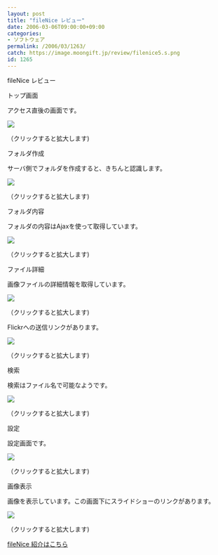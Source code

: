 ```yaml
---
layout: post
title: "fileNice レビュー"
date: 2006-03-06T09:00:00+09:00
categories:
- ソフトウェア
permalink: /2006/03/1263/
catch: https://image.moongift.jp/review/filenice5.s.png
id: 1265
---
```

fileNice レビュー  
<!--more-->

トップ画面

  

アクセス直後の画面です。

  

[![](https://image.moongift.jp/review/filenice1.s.png)](https://image.moongift.jp/review/filenice1.png)  
  
（クリックすると拡大します)

  

フォルダ作成

  

サーバ側でフォルダを作成すると、きちんと認識します。

  

[![](https://image.moongift.jp/review/filenice2.s.png)](https://image.moongift.jp/review/filenice2.png)  
  
（クリックすると拡大します)

  

フォルダ内容

  

フォルダの内容はAjaxを使って取得しています。

  

[![](https://image.moongift.jp/review/filenice3.s.png)](https://image.moongift.jp/review/filenice3.png)  
  
（クリックすると拡大します)

  

ファイル詳細

  

画像ファイルの詳細情報を取得しています。

  

[![](https://image.moongift.jp/review/filenice4.s.png)](https://image.moongift.jp/review/filenice4.png)  
  
（クリックすると拡大します)

  

Flickrへの送信リンクがあります。

  

[![](https://image.moongift.jp/review/filenice5.s.png)](https://image.moongift.jp/review/filenice5.png)  
  
（クリックすると拡大します)

  

検索

  

検索はファイル名で可能なようです。

  

[![](https://image.moongift.jp/review/filenice6.s.png)](https://image.moongift.jp/review/filenice6.png)  
  
（クリックすると拡大します)

  

設定

  

設定画面です。

  

[![](https://image.moongift.jp/review/filenice7.s.png)](https://image.moongift.jp/review/filenice7.png)  
  
（クリックすると拡大します)

  

画像表示

  

画像を表示しています。この画面下にスライドショーのリンクがあります。

  

[![](https://image.moongift.jp/review/filenice8.s.png)](https://image.moongift.jp/review/filenice8.png)  
  
（クリックすると拡大します)

  

[fileNice 紹介はこちら](http://oss.moongift.jp/intro/i-1258.html)

